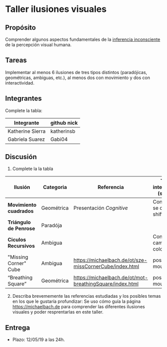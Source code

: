 # Taller ilusiones visuales

## Propósito

Comprender algunos aspectos fundamentales de la [inferencia inconsciente](http://visualcomputing.github.io/Cognitive) de la percepción visual humana.

## Tareas

Implementar al menos 6 ilusiones de tres tipos distintos (paradójicas, geométricas, ambiguas, etc.), al menos dos con movimiento y dos con interactividad.

## Integrantes
Complete la tabla:

| Integrante | github nick |
|------------|-------------|
|      Katherine Sierra          |    katherinsb   |
|      Gabriela Suarez           |    Gabi04       |

## Discusión

1. Complete la la tabla

| Ilusión | Categoria | Referencia | Tipo de interactividad (si aplica) | URL código base (si aplica) |
|---------|-----------|------------|------------------------------------|-----------------------------|
| __Movimiento cuadrados__    |  Geométrica         |   Presentación  *Cognitive*  | Con  el click se quita el shift| |                                 
| __Triángulo de Penrose__  |    Paradója   |          |          |  http://journals.sagepub.com/doi/pdf/10.1068/p200001         |
| __Ciculos Recursivos__       |    Ambigua       |            |   Con el click cambia de color     |   https://natureofcode.com/book/chapter-8-fractals/                                 |
|"Missing Corner" Cube | Ambigua | https://michaelbach.de/ot/sze-missCornerCube/index.html | posición del mouse | |
| “Breathing Square” | Geométrica | https://michaelbach.de/ot/mot-breathingSquare/index.html | posición del mouse | |

2. Describa brevememente las referencias estudiadas y los posibles temas en los que le gustaría profundizar:
Se uso cómo guía la página https://michaelbach.de para comprender las diferentes ilusiones visuales y poder resprentarlas en este taller. 

## Entrega

* Plazo: 12/05/19 a las 24h.
